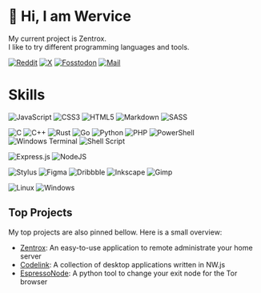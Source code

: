 # 👋 Hi, I am Wervice
My current project is Zentrox.<br>I like to try different programming languages and tools.

[![Reddit](https://img.shields.io/badge/reddit-FF4A23.svg?style=for-the-badge&logo=reddit&logoColor=white)](https://reddit.com/u/Wervice)
[![X](https://img.shields.io/badge/X-black.svg?style=for-the-badge&logo=X&logoColor=white)](https://x.com/wervice76497)
[![Fosstodon](https://img.shields.io/badge/Fosstodon-blue.svg?style=for-the-badge&logo=mastodon&logoColor=white)](https://fosstodon.org/@wervice)
[![Mail](https://img.shields.io/badge/Mail-white.svg?style=for-the-badge&logo=mail&logoColor=black)](mailto:wervice@proton.me)

# Skills
![JavaScript](https://img.shields.io/badge/JS-%23323330.svg?style=for-the-badge&logo=javascript&logoColor=%23F7DF1E)
![CSS3](https://img.shields.io/badge/css3-%231572B6.svg?style=for-the-badge&logo=css3&logoColor=white)
![HTML5](https://img.shields.io/badge/html5-%23E34F26.svg?style=for-the-badge&logo=html5&logoColor=white)
![Markdown](https://img.shields.io/badge/MD-%23000000.svg?style=for-the-badge&logo=markdown&logoColor=white)
![SASS](https://img.shields.io/badge/SASS-hotpink.svg?style=for-the-badge&logo=SASS&logoColor=white)

![C](https://img.shields.io/badge/c-536878.svg?style=for-the-badge&logo=c&logoColor=white)
![C++](https://img.shields.io/badge/-c++-blue?logo=c%2B%2B&style=flat-square)
![Rust](https://img.shields.io/badge/Rust-red.svg?e&logo=rust&logoColor=white&style=flat-square)
![Go](https://img.shields.io/badge/go-dodgerblue.svg?style=for-the-badge&logo=go&logoColor=white)
![Python](https://img.shields.io/badge/python-3670A0?style=for-the-badge&logo=python&logoColor=ffdd54)
![PHP](https://img.shields.io/badge/php-%23777BB4.svg?style=for-the-badge&logo=php&logoColor=white)
![PowerShell](https://img.shields.io/badge/PowerShell-%235391FE.svg?style=for-the-badge&logo=powershell&logoColor=white)
![Windows Terminal](https://img.shields.io/badge/CMD-%234D4D4D.svg?style=for-the-badge&logo=windows-terminal&logoColor=white)
![Shell Script](https://img.shields.io/badge/Shell-%23121011.svg?style=for-the-badge&logo=gnu-bash&logoColor=white)

![Express.js](https://img.shields.io/badge/express.js-%23404d59.svg?style=for-the-badge&logo=express&logoColor=%2361DAFB)
![NodeJS](https://img.shields.io/badge/node.js-6DA55F?style=for-the-badge&logo=node.js&logoColor=white)

![Stylus](https://img.shields.io/badge/stylus-%23ff6347.svg?style=for-the-badge&logo=stylus&logoColor=white)
![Figma](https://img.shields.io/badge/figma-%23F24E1E.svg?style=for-the-badge&logo=figma&logoColor=white)
![Dribbble](https://img.shields.io/badge/Dribbble-EA4C89?style=for-the-badge&logo=dribbble&logoColor=white)
![Inkscape](https://img.shields.io/badge/Inkscape-e0e0e0?style=for-the-badge&logo=inkscape&logoColor=080A13)
![Gimp](https://img.shields.io/badge/Gimp-657D8B?style=for-the-badge&logo=gimp&logoColor=FFFFFF)

![Linux](https://img.shields.io/badge/Linux-gold?style=for-the-badge&logo=linux&logoColor=black)
![Windows](https://img.shields.io/badge/Windows-00aaff?style=for-the-badge&logo=Windows&logoColor=white)

## Top Projects
My top projects are also pinned bellow. Here is a small overview:
- [Zentrox](https://github.com/wervice/zentrox): An easy-to-use application to remote administrate your home server
- [Codelink](https://github.com/wervice/Codelink): A collection of desktop applications written in NW.js
- [EspressoNode](https://github.com/wervice/EspressoNode): A python tool to change your exit node for the Tor browser
